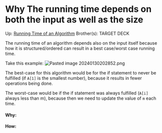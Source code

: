 # Why The running time depends on both the input as well as the size

Up: [Running Time of an Algorithm](running_time_of_an_algorithm)
Brother(s):
TARGET DECK

The running time of an algorithm depends also on the input itself because how it is structured/ordered can result in a best case/worst case running time.

Take this example:
![Pasted image 20240130202852.png](pasted_image_20240130202852.png)

The best-case for this algorithm would be for the if statement to never be fulfilled (if `A[1]` is the smallest number), because it results in fewer operations being done.

The worst-case would be if the if statement was always fulfilled (`A[i]` always less than m), because then we need to update the value of `m` each time.



































#### Why:
#### How:









